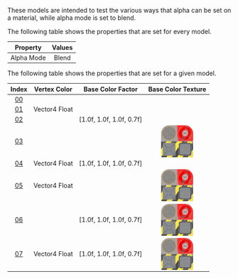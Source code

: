 These models are intended to test the various ways that alpha can be set on a material, while alpha mode is set to blend.  

The following table shows the properties that are set for every model.  


Property | **Values**
:---: | :---:
Alpha Mode | Blend


The following table shows the properties that are set for a given model.  


Index | Vertex Color | Base Color Factor | Base Color Texture
:---: | :---: | :---: | :---:
[00](./Material_AlphaBlend_00.gltf) |   |   |  
[01](./Material_AlphaBlend_01.gltf) | Vector4 Float |   |  
[02](./Material_AlphaBlend_02.gltf) |   | [1.0f,&nbsp;1.0f,&nbsp;1.0f,&nbsp;0.7f] |  
[03](./Material_AlphaBlend_03.gltf) |   |   | <img src="./Textures/BaseColor_Plane.png" height="72" width="72" align="middle">
[04](./Material_AlphaBlend_04.gltf) | Vector4 Float | [1.0f,&nbsp;1.0f,&nbsp;1.0f,&nbsp;0.7f] |  
[05](./Material_AlphaBlend_05.gltf) | Vector4 Float |   | <img src="./Textures/BaseColor_Plane.png" height="72" width="72" align="middle">
[06](./Material_AlphaBlend_06.gltf) |   | [1.0f,&nbsp;1.0f,&nbsp;1.0f,&nbsp;0.7f] | <img src="./Textures/BaseColor_Plane.png" height="72" width="72" align="middle">
[07](./Material_AlphaBlend_07.gltf) | Vector4 Float | [1.0f,&nbsp;1.0f,&nbsp;1.0f,&nbsp;0.7f] | <img src="./Textures/BaseColor_Plane.png" height="72" width="72" align="middle">
 
